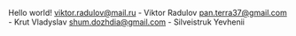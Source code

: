 Hello world!
viktor.radulov@mail.ru - Viktor Radulov
pan.terra37@gmail.com - Krut Vladyslav
shum.dozhdia@gmail.com - Silveistruk Yevhenii